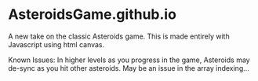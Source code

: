 # AsteroidsGame.github.io

A new take on the classic Asteroids game. This is made entirely with Javascript using html canvas.



Known Issues: In higher levels as you progress in the game, Asteroids may de-sync as you hit other asteroids. May be an issue in the array indexing...
